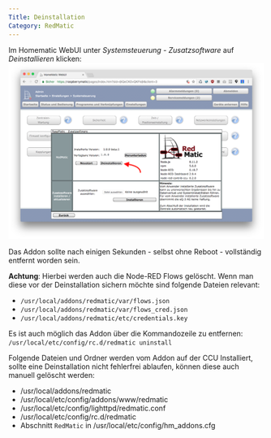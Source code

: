 ```yaml
---
Title: Deinstallation
Category: RedMatic
---
```

Im Homematic WebUI unter _Systemsteuerung_ - _Zusatzsoftware_ auf _Deinstallieren_ klicken:
![](images/uninstall.png)

Das Addon sollte nach einigen Sekunden - selbst ohne Reboot - vollständig entfernt worden sein. 

__Achtung__: Hierbei werden auch die Node-RED Flows gelöscht. Wenn man diese vor der Deinstallation sichern möchte sind folgende Dateien relevant: 
* `/usr/local/addons/redmatic/var/flows.json`
* `/usr/local/addons/redmatic/var/flows_cred.json`
* `/usr/local/addons/redmatic/etc/credentials.key`

Es ist auch möglich das Addon über die Kommandozeile zu entfernen: `/usr/local/etc/config/rc.d/redmatic uninstall`

Folgende Dateien und Ordner werden vom Addon auf der CCU Installiert, sollte eine Deinstallation nicht fehlerfrei ablaufen, können diese auch manuell gelöscht werden:

* /usr/local/addons/redmatic
* /usr/local/etc/config/addons/www/redmatic
* /usr/local/etc/config/lighttpd/redmatic.conf
* /usr/local/etc/config/rc.d/redmatic
* Abschnitt `RedMatic` in /usr/local/etc/config/hm_addons.cfg